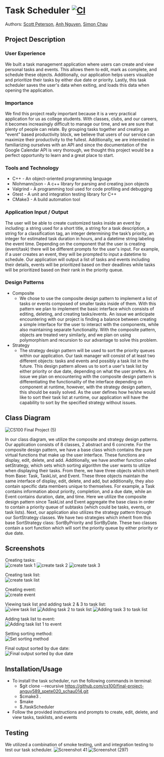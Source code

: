 # Task Scheduler [![CI](https://github.com/cs100/final-project-anguy589_spete020_schau014/actions/workflows/main.yml/badge.svg)](https://github.com/cs100/final-project-anguy589_spete020_schau014/actions/workflows/main.yml)
Authors: [Scott Peterson](https://github.com/scottyallenp), [Anh Nguyen](https://github.com/AnhQNguyen), [Simon Chau](https://github.com/schau1121)
 
## Project Description
### User Experience
 We built a task management application where users can create and view personal tasks and events. This allows them to edit, mark as complete, and schedule these objects. Additionally, our application helps users visualize and prioritize their tasks by either due date or priority. Lastly, this task scheduler saves the user's data when exiting, and loads this data when opening the application. 
 ### Importance
 We find this project really important because it is a very practical application for us as college students. With classes, clubs, and our careers, it becomes increasingly difficult to manage our time, and we are sure that plenty of people can relate. By grouping tasks together and creating an "event" based productivity block, we believe that users of our service can maximize their productivity to the fullest. Additionally, we are interested in familiarizing ourselves with an API and since the documentation of the Google Calendar API is very thorough, we thought this project would be a perfect opportunity to learn and a great place to start.
 ### Tools and Technology
 * C++ -  An object-oriented programming language 
 * Nlohmann/json - A c++ library for parsing and creating json objects
 * Valgrind - A programming tool used for code profiling and debugging
 * Gtest - A unit and integration testing library for C++
 * CMake3 - A build automation tool
 ### Application Input / Output
 The user will be able to create customized tasks inside an event by including: a string used for a short title, a string for a task description, a string for a classification tag, an integer determining the task’s priority, an integer for estimated task duration in hours, and a datetime string labeling the event time. Depending on the component that the user is creating (event/task) there will be different prompts for the user's input. For example, if a user creates an event, they will be prompted to input a datetime to schedule. Our application will output a list of tasks and events including their details, events will be prioritized based on their deadlines while tasks will be prioritized based on their rank in the priority queue. 
 ### Design Patterns
 * Composite
   * We chose to use the composite design pattern to implement a list of tasks or events composed of smaller tasks inside of them. With this pattern we plan to implement the basic interface which consists of editing, deleting, and creating tasks/events. An issue we anticipate encountering  with our project is finding a balance between creating a simple interface for the user to interact with the components, while also maintaining separate functionality. With the composite pattern, objects are treated very similarly, and we plan on using polymorphism and recursion to our advantage to solve this problem.
 * Strategy
   * The strategy design pattern will be used to sort the priority queues within our application. Our task manager will consist of at least two different objects: tasks and events and possibly a task list in the future. This design pattern allows us to sort a user's task list by either priority or due date, depending on what the user prefers. An issue we plan on encountering with the composite design pattern is differentiating the functionality of the interface depending on component at runtime, however, with the strategy design pattern, this should be easily solved. As the user defines how he/she would like to sort their task list at runtime, our application will have the capability to sort by the specified strategy without issues. 

## Class Diagram
 ![CS100 Final Project (5)](https://user-images.githubusercontent.com/46959736/120133979-017fe400-c182-11eb-85fa-470e69a4c8c6.png)
 
 In our class diagram, we utilize the composite and strategy design patterns. Our application consists of 8 classes, 2 abstract and 6 concrete. For the composite design pattern, we have a base class which contains the pure virtual functions that make up the user interface. These functions are display, edit, delete, and add. Additionally, we have another function called setStrategy, which sets which sorting algorithm the user wants to utilize when displaying their tasks. From there, we have three objects which inherit from Base: Task, TaskList, and Event. These three objects maintain the same interface of display, edit, delete, and add, but additionally, they also contain specific data members unique to themselves. For example, a Task contains information about priority, completion, and a due date, while an Event contains duration, date, and time. Here we utilize the composite design pattern since TaskList and Event aggregate the base class in order to contain a priority queue of subtasks (which could be tasks, events, or task lists). Next, our application also utilizes the strategy pattern through our SortStrategy classes. We have two strategies which inherit from this base SortStrategy class: SortByPriority and SortByDate. These two classes contain a sort function which will sort the priority queue by either priority or due date.
 
 
 ## Screenshots
 Creating tasks:  
 ![create task 1](https://user-images.githubusercontent.com/46959736/120373464-3ba9cc80-c2cd-11eb-9398-ec0ab2991a4a.png) ![create task 2](https://user-images.githubusercontent.com/46959736/120373465-3ba9cc80-c2cd-11eb-9255-2b07b9920fd2.png) ![create task 3](https://user-images.githubusercontent.com/46959736/120373468-3ba9cc80-c2cd-11eb-83f6-ffda010e5dfb.png)
 
 Creating task list:   
 ![create task list](https://user-images.githubusercontent.com/46959736/120373469-3c426300-c2cd-11eb-94e6-e4d1921baa83.png)
 
 Creating event:   
 ![create event](https://user-images.githubusercontent.com/46959736/120373462-3b113600-c2cd-11eb-824b-6d37ae1731eb.png)
 
 Viewing task list and adding task 2 & 3 to task list:   
 ![view task list](https://user-images.githubusercontent.com/46959736/120373472-3cdaf980-c2cd-11eb-945e-85d56a833187.png) ![Adding task 2 to task list](https://user-images.githubusercontent.com/46959736/120373456-39e00900-c2cd-11eb-851b-fab030acb1fa.png) ![Adding task 3 to task list](https://user-images.githubusercontent.com/46959736/120373458-3b113600-c2cd-11eb-9ed4-ec8ccc84f51e.png)
 
 Adding task list to event:  
 ![Adding task list 1 to event](https://user-images.githubusercontent.com/46959736/120373459-3b113600-c2cd-11eb-9c3d-184cba18c764.png)
 
 Setting sorting method:  
 ![Set sorting method](https://user-images.githubusercontent.com/46959736/120373471-3c426300-c2cd-11eb-917b-3e2d3a8f7930.png)
 
 Final output sorted by due date:  
 ![Final output sorted by due date](https://user-images.githubusercontent.com/46959736/120373470-3c426300-c2cd-11eb-932e-8c6433ec3f27.png)
 
 ## Installation/Usage
 * To install the task scheduler, run the following commands in terminal:
   * $git clone --recursive https://github.com/cs100/final-project-anguy589_spete020_schau014.git 
   * $cmake3 .
   * $make 
   * $./taskScheduler
  * Follow the provided instructions and prompts to create, edit, delete, and view tasks, tasklists, and events

 ## Testing
 We utilized a combination of smoke testing, unit and integration testing to test our task scheduler. 
![Screenshot 41](https://user-images.githubusercontent.com/43623351/120132056-823ce100-c17e-11eb-82e7-24f4b9a901bc.png)
![Screenshot (297)](https://user-images.githubusercontent.com/66961614/120131143-9a136580-c17c-11eb-8b04-8c0a7629d195.png)
